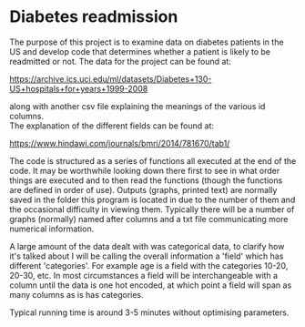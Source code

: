 # Diabetes readmission

The purpose of this project is to examine data on diabetes patients in the US and develop code that determines whether a patient is likely to be readmitted or not. The data for the project can be found at:

https://archive.ics.uci.edu/ml/datasets/Diabetes+130-US+hospitals+for+years+1999-2008

along with another csv file explaining the meanings of the various id columns.  
The explanation of the different fields can be found at:

https://www.hindawi.com/journals/bmri/2014/781670/tab1/

The code is structured as a series of functions all executed at the end of the code. It may be worthwhile looking down there first to see in what order things are executed and to then read the functions (though the functions are defined in order of use). Outputs (graphs, printed text) are normally saved in the folder this program is located in due to the number of them and the occasional difficulty in viewing them. Typically there will be a number of graphs (normally) named after columns and a txt file communicating more numerical information.

A large amount of the data dealt with was categorical data, to clarify how it's talked about I will be calling the overall information a 'field' which has different 'categories'. For example age is a field with the categories 10-20, 20-30, etc. In most circumstances a field will be interchangeable with a column until the data is one hot encoded, at which point a field will span as many columns as is has categories.

Typical running time is around 3-5 minutes without optimising parameters.